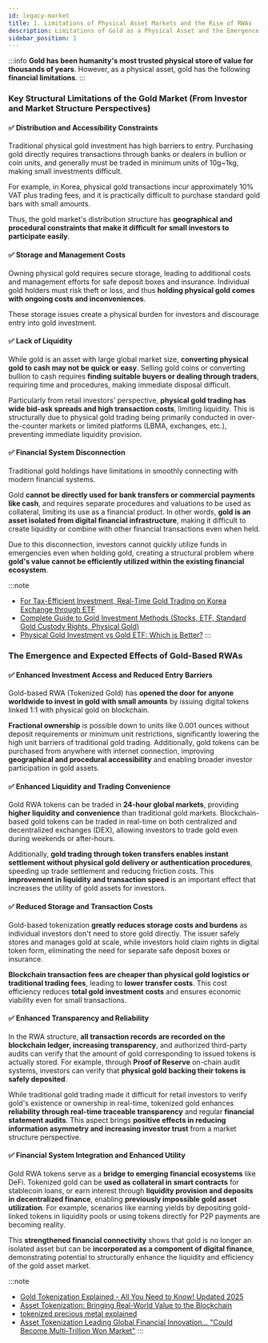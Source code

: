 ```yaml
---
id: legacy-market
title: 1. Limitations of Physical Asset Markets and the Rise of RWAs
description: Limitations of Gold as a Physical Asset and the Emergence of Gold RWAs 
sidebar_position: 1
---
```


:::info
**Gold has been humanity's most trusted physical store of value for thousands of years**.
However, as a physical asset, gold has the following **financial limitations**.
:::

### Key Structural Limitations of the Gold Market (From Investor and Market Structure Perspectives)

#### ✅ Distribution and Accessibility Constraints

Traditional physical gold investment has high barriers to entry. Purchasing gold directly requires transactions through banks or dealers in bullion or coin units, and generally must be traded in minimum units of 10g~1kg, making small investments difficult.

For example, in Korea, physical gold transactions incur approximately 10% VAT plus trading fees, and it is practically difficult to purchase standard gold bars with small amounts.

Thus, the gold market's distribution structure has **geographical and procedural constraints that make it difficult for small investors to participate easily**.

#### ✅ Storage and Management Costs

Owning physical gold requires secure storage, leading to additional costs and management efforts for safe deposit boxes and insurance. Individual gold holders must risk theft or loss, and thus **holding physical gold comes with ongoing costs and inconveniences**.

These storage issues create a physical burden for investors and discourage entry into gold investment.

#### ✅ Lack of Liquidity

While gold is an asset with large global market size, **converting physical gold to cash may not be quick or easy**. Selling gold coins or converting bullion to cash requires **finding suitable buyers or dealing through traders**, requiring time and procedures, making immediate disposal difficult.

Particularly from retail investors' perspective, **physical gold trading has wide bid-ask spreads and high transaction costs**, limiting liquidity. This is structurally due to physical gold trading being primarily conducted in over-the-counter markets or limited platforms (LBMA, exchanges, etc.), preventing immediate liquidity provision.

#### ✅ Financial System Disconnection

Traditional gold holdings have limitations in smoothly connecting with modern financial systems.

Gold **cannot be directly used for bank transfers or commercial payments like cash**, and requires separate procedures and valuations to be used as collateral, limiting its use as a financial product. In other words, **gold is an asset isolated from digital financial infrastructure**, making it difficult to create liquidity or combine with other financial transactions even when held.

Due to this disconnection, investors cannot quickly utilize funds in emergencies even when holding gold, creating a structural problem where **gold's value cannot be efficiently utilized within the existing financial ecosystem**.

:::note
- [For Tax-Efficient Investment, Real-Time Gold Trading on Korea Exchange through ETF](https://www.mk.co.kr/news/economy/10965498)
- [Complete Guide to Gold Investment Methods (Stocks, ETF, Standard Gold Custody Rights, Physical Gold)](https://sorbonne.tistory.com/entry/%EA%B8%88%EC%97%90-%ED%88%AC%EC%9E%90%ED%95%98%EB%8A%94-%EB%B0%A9%EB%B2%95-%EC%B4%9D%EC%A0%95%EB%A6%AC-%EC%A3%BC%EC%8B%9D-ETF-%EA%B8%B0%EC%A4%80%EA%B3%A8%EB%93%9C-%EB%B3%B4%EA%B4%80%EA%B6%8C-%EC%8B%A4%EB%AC%BC%EA%B8%88)
- [Physical Gold Investment vs Gold ETF: Which is Better?](https://growmoneysecret.tistory.com/entry/%EA%B8%88-%EC%8B%A4%EB%AC%BC-%ED%88%AC%EC%9E%90-vs-%EA%B8%88-ETF-%EC%96%B4%EB%96%A4-%EA%B2%83%EC%9D%B4-%EB%8D%94-%EC%A2%8B%EC%9D%84%EA%B9%8C)
:::

### The Emergence and Expected Effects of Gold-Based RWAs

#### ✅ Enhanced Investment Access and Reduced Entry Barriers

Gold-based RWA (Tokenized Gold) has **opened the door for anyone worldwide to invest in gold with small amounts** by issuing digital tokens linked 1:1 with physical gold on blockchain.

**Fractional ownership** is possible down to units like 0.001 ounces without deposit requirements or minimum unit restrictions, significantly lowering the high unit barriers of traditional gold trading. Additionally, gold tokens can be purchased from anywhere with internet connection, improving **geographical and procedural accessibility** and enabling broader investor participation in gold assets.

#### ✅ Enhanced Liquidity and Trading Convenience

Gold RWA tokens can be traded in **24-hour global markets**, providing **higher liquidity and convenience** than traditional gold markets. Blockchain-based gold tokens can be traded in real-time on both centralized and decentralized exchanges (DEX), allowing investors to trade gold even during weekends or after-hours.

Additionally, **gold trading through token transfers enables instant settlement without physical gold delivery or authentication procedures**, speeding up trade settlement and reducing friction costs. This **improvement in liquidity and transaction speed** is an important effect that increases the utility of gold assets for investors.

#### ✅ Reduced Storage and Transaction Costs

Gold-based tokenization **greatly reduces storage costs and burdens** as individual investors don't need to store gold directly. The issuer safely stores and manages gold at scale, while investors hold claim rights in digital token form, eliminating the need for separate safe deposit boxes or insurance.

**Blockchain transaction fees are cheaper than physical gold logistics or traditional trading fees**, leading to **lower transfer costs**. This cost efficiency reduces **total gold investment costs** and ensures economic viability even for small transactions.

#### ✅ Enhanced Transparency and Reliability

In the RWA structure, **all transaction records are recorded on the blockchain ledger, increasing transparency**, and authorized third-party audits can verify that the amount of gold corresponding to issued tokens is actually stored. For example, through **Proof of Reserve** on-chain audit systems, investors can verify that **physical gold backing their tokens is safely deposited**.

While traditional gold trading made it difficult for retail investors to verify gold's existence or ownership in real-time, tokenized gold enhances **reliability through real-time traceable transparency** and regular **financial statement audits**. This aspect brings **positive effects in reducing information asymmetry and increasing investor trust** from a market structure perspective.

#### ✅ Financial System Integration and Enhanced Utility

Gold RWA tokens serve as a **bridge to emerging financial ecosystems** like DeFi. Tokenized gold can be **used as collateral in smart contracts** for stablecoin loans, or earn interest through **liquidity provision and deposits in decentralized finance**, enabling **previously impossible gold asset utilization**. For example, scenarios like earning yields by depositing gold-linked tokens in liquidity pools or using tokens directly for P2P payments are becoming reality.

This **strengthened financial connectivity** shows that gold is no longer an isolated asset but can be **incorporated as a component of digital finance**, demonstrating potential to structurally enhance the liquidity and efficiency of the gold asset market.

:::note
- [Gold Tokenization Explained - All You Need to Know! Updated 2025](https://www.dailyforex.com/forex-articles/gold-tokenization/228364)
- [Asset Tokenization: Bringing Real-World Value to the Blockchain](https://blog.chain.link/asset-tokenization-bringing-real-world-value-to-the-blockchain-korean/)
- [tokenized precious metal explained](https://www.investax.io/blog/tokenized-precious-metal-explained)
- [Asset Tokenization Leading Global Financial Innovation... "Could Become Multi-Trillion Won Market"](https://www.blockmedia.co.kr/archives/888590)
:::

<!-- ---
id: legacy-market
title: 1. 실물 자산 시장의 제약과 RWA의 등장
description: 실물 자산으로써 금의 한계와 금 RWA의 등장
sidebar_position: 1
---

:::info
**금은 수천 년간 인류가 신뢰해온 대표적인 실물 가치 저장 수단**입니다.
그러나 물리적 자산으로서의 금은 다음과 같은 **금융적 한계**를 지닙니다.
:::

### 금 시장의 주요 구조적 한계 (투자자 및 시장 구조 관점)

#### ✅ 유통 및 접근성 제약

전통적인 금 실물 투자에는 진입 장벽이 높습니다. 금을 직접 구입하려면 은행이나 딜러를 통해 금괴나 주화 단위로 거래해야 하며, 일반적으로 최소 10g~1kg 등의 단위로 거래되기 때문에 소액 투자가 어렵습니다. 

예를 들어 한국의 경우 금 실물 거래에는 약 10% 부가가치세와 거래 수수료가 부과되고, 작은 금액으로는 표준 금괴를 사기가 현실적으로 어렵습니다. 

이처럼 금 시장의 유통 구조는 **소규모 투자자가 쉽게 참여하기 힘들고 지역적·절차적 제약이 존재**합니다.

#### ✅ 보관 및 관리 비용

금 현물을 소유하면 안전한 보관이 필수인데, 금고 임차나 보험 등의 추가 비용과 관리 노력이 들게 됩니다. 개인이 금을 직접 보유하면 도난이나 분실 위험을 감수해야 하고, 이로 인해 **금 실물 보유에는 지속적인 비용과 불편함**이 따릅니다. 

이러한 보관 문제는 투자자에게 물리적 부담으로 작용하며 금 투자 진입을 망설이게 만드는 요인입니다.

#### ✅ 유동성 부족

금은 글로벌 시장 규모가 큰 자산이지만, **실물 금을 현금화하는 과정은 빠르고 용이하지 않을 수 있습니다**. 금화를 팔거나 금괴를 현금으로 바꾸려면 적절한 **구매자를 찾거나 업자를 통해 매각**해야 하므로 시간과 절차가 필요하고, 원하는 시점에 즉각 처분하기 어렵습니다. 

특히 소매 투자자의 관점에서 **금 실물 거래는 호가 스프레드가 크고 거래 비용이 높아** 유동성이 제한되는 편입니다. 이는 시장 구조적으로 금 현물 거래가 주로 장외시장이나 한정된 플랫폼(LBMA, 거래소 등)에서 이뤄지고, 즉각적인 유동성을 제공하지 못하기 때문입니다.

#### ✅ 금융 시스템과의 단절

전통적인 금 보유 자산은 현대 금융 시스템에 원활히 연결되지 못하는 한계가 있습니다. 

금은 **현금처럼 계좌이체하거나 상거래 결제에 직접 활용하기 어렵고**, 담보로 활용하려면 별도의 절차와 평가가 필요한 등 금융상품으로의 활용에 제약이 있습니다. 다시 말해 **금은 디지털 금융 인프라에서 고립된 자산**으로, 보유하더라도 이를 이용해 유동성을 창출하거나 다른 금융 거래와 결합하기 쉽지 않습니다. 

이러한 단절로 인해 투자자들은 금을 보유하더라도 긴급시 신속히 자금을 활용하기 어렵고, 금의 가치가 **기존 금융 생태계에서 충분히 효율적으로 활용되지 못하는 구조적 문제**가 존재합니다.

:::note
- [절세 투자하려면 한국거래소 금 실시간 매매하려면 ETF](https://www.mk.co.kr/news/economy/10965498)
- [금에 투자하는 방법 총정리 (주식,ETF,기준골드 보관권, 실물금)](https://sorbonne.tistory.com/entry/%EA%B8%88%EC%97%90-%ED%88%AC%EC%9E%90%ED%95%98%EB%8A%94-%EB%B0%A9%EB%B2%95-%EC%B4%9D%EC%A0%95%EB%A6%AC-%EC%A3%BC%EC%8B%9D-ETF-%EA%B8%B0%EC%A4%80%EA%B3%A8%EB%93%9C-%EB%B3%B4%EA%B4%80%EA%B6%8C-%EC%8B%A4%EB%AC%BC%EA%B8%88)
- [금 실물 투자 vs 금 ETF: 어떤 것이 더 좋을까?](https://growmoneysecret.tistory.com/entry/%EA%B8%88-%EC%8B%A4%EB%AC%BC-%ED%88%AC%EC%9E%90-vs-%EA%B8%88-ETF-%EC%96%B4%EB%96%A4-%EA%B2%83%EC%9D%B4-%EB%8D%94-%EC%A2%8B%EC%9D%84%EA%B9%8C)
:::

### 금 기반 RWA의 등장과 기대 효과

#### ✅ 투자 접근성 확대 및 진입장벽 완화

금 기반 RWA(Tokenized Gold)는 블록체인 상에 실물 금을 1:1로 연동한 디지털 토큰을 발행함으로써, **전세계 누구나 소액으로도 금에 투자할 수 있는 길**을 열었습니다. 

예치금이나 최소 단위의 제한 없이도 0.001온스처럼 **금의 일부 단위까지 분할 소유**가 가능하며, 이는 전통적 금 거래의 높은 단위를 쪼개 투자 진입 장벽을 크게 낮춥니다. 또한 인터넷만 연결되면 지역에 상관없이 금 토큰을 매수할 수 있어 **지리적·절차적 접근성이 개선**되고, 더 넓은 투자자층이 금 자산에 참여할 수 있게 되었습니다 .

#### ✅ 유동성 및 거래 편의성 향상

금 RWA 토큰은 **24시간 글로벌 시장**에서 거래될 수 있어 전통적인 금 시장보다 **높은 유동성과 편의성**을 제공합니다. 블록체인 기반의 금 토큰은 중앙거래소는 물론 탈중앙화 거래소(DEX)에서도 실시간 매매가 가능하므로, 투자자는 주말이나 장외시간에도 금을 거래할 수 있습니다. 

또한 **토큰 전송을 통한 금 거래는 물리적 금 배송이나 인증 절차 없이 즉각적으로 결제**가 이루어지므로 거래 정산이 빨라지고 마찰 비용이 줄어듭니다. 이처럼 **유동성 개선과 거래 속도 향상**은 투자자에게 금 자산의 활용도를 높여주는 중요한 효과입니다.

#### ✅ 보관 및 거래 비용 절감

금 기반 토큰화는 투자자 개인이 금을 직접 보관하지 않아도 되므로 **보관상의 비용과 부담을 크게 경감**시킵니다. 발행사가 대규모로 금을 안전하게 보관하고 관리하며, 투자자는 디지털 토큰 형태로 금에 대한 청구권을 가지기 때문에 별도의 금고 임대나 보험이 필요 없습니다. 

**블록체인 거래 수수료는 금 실물의 물류 배송이나 전통적 거래 수수료에 비해 저렴**하여, 금 **전송 비용도 낮아집니다**. 이러한 비용 효율성으로 인해 **금 투자에 따르는 총비용**이 감소하고 소액 거래도 경제성이 확보됩니다.

#### ✅ 투명성과 신뢰성 강화

RWA 구조에서는 **블록체인 원장에 모든 거래 내역이 기록되어 투명성이 높아지고**, 권한 있는 제3자의 감사를 통해 토큰 발행량만큼의 금이 실제로 보관되어 있음을 검증할 수 있습니다. 예를 들어 **Proof of Reserve(준비자산 증명)** 같은 온체인 감사 시스템을 통해 투자자들은 자신이 보유한 토큰에 상응하는 **실물 금이 안전하게 예치**되어 있음을 확인할 수 있습니다. 

전통 금 거래에서는 일반 투자자가 금의 존재나 소유권을 실시간으로 확인하기 어려웠지만, 토큰화된 금은 **실시간으로 추적 가능한 투명성**과 정기적인 **재무제표 감사**를 통해 **신뢰성을 제고**합니다. 이 점은 금 시장 구조 측면에서도 **정보 비대칭을 줄이고 투자자 신뢰를 높이는 긍정적 효과**를 가져옵니다.

#### ✅ 금융 시스템 통합 및 활용도 제고

금 RWA 토큰은 디파이(DeFi) 등 **신흥 금융 생태계와의 연결고리** 역할을 합니다. 토큰화된 금은 **스마트 컨트랙트의 담보로 활용**되어 stablecoin 대출의 담보자산이 되거나, **탈중앙화 금융에서 유동성 공급 및 예치**를 통해 이자를 얻는 등 **기존에 불가능했던 금 자산 활용**이 가능해집니다. 예컨대 금 연동 토큰을 유동성 풀에 예치하여 수익을 올리거나, P2P 결제 수단으로 토큰을 직접 주고받는 시나리오도 실현되고 있습니다. 

이러한 **금융 연결성 강화**는 금이 더 이상 고립된 자산이 아니라 **디지털 금융의 구성요소로 편입**될 수 있음을 보여주며, 금 자산 시장의 유동성 및 효율성을 구조적으로 높일 잠재력을 지닙니다.

:::note
- [Gold Tokenization Explained - All You Need to Know! Updated 2025](https://www.dailyforex.com/forex-articles/gold-tokenization/228364)
- [자산 토큰화: 실제 세계 자산의 가치를 온체인으로](https://blog.chain.link/asset-tokenization-bringing-real-world-value-to-the-blockchain-korean/)
- [tokenized precious metal explained](https://www.investax.io/blog/tokenized-precious-metal-explained)
- [실물 자산 토큰화, 글로벌 금융 혁신 주도… “수십조원 시장 될 수 있다”](https://www.blockmedia.co.kr/archives/888590) -->